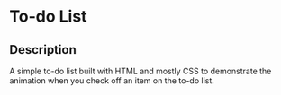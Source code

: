 # To-do List

## Description
<p> 
  A simple to-do list built with HTML and mostly CSS to demonstrate the animation when you check off an item on the to-do list.
</p>
